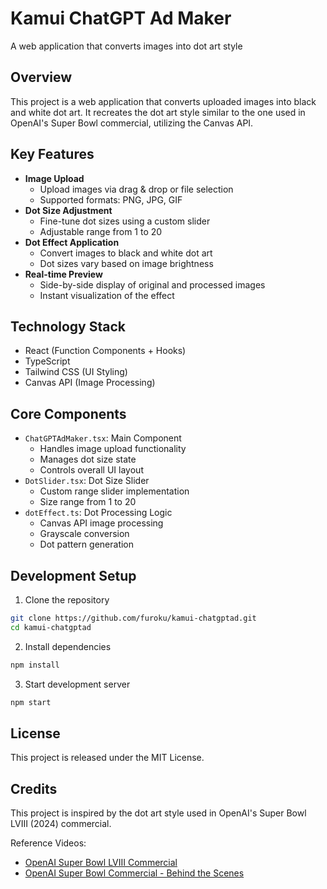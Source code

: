 # Kamui ChatGPT Ad Maker

A web application that converts images into dot art style

## Overview

This project is a web application that converts uploaded images into black and white dot art. It recreates the dot art style similar to the one used in OpenAI's Super Bowl commercial, utilizing the Canvas API.

## Key Features

- **Image Upload**
  - Upload images via drag & drop or file selection
  - Supported formats: PNG, JPG, GIF
- **Dot Size Adjustment**
  - Fine-tune dot sizes using a custom slider
  - Adjustable range from 1 to 20
- **Dot Effect Application**
  - Convert images to black and white dot art
  - Dot sizes vary based on image brightness
- **Real-time Preview**
  - Side-by-side display of original and processed images
  - Instant visualization of the effect

## Technology Stack

- React (Function Components + Hooks)
- TypeScript
- Tailwind CSS (UI Styling)
- Canvas API (Image Processing)

## Core Components

- `ChatGPTAdMaker.tsx`: Main Component
  - Handles image upload functionality
  - Manages dot size state
  - Controls overall UI layout
- `DotSlider.tsx`: Dot Size Slider
  - Custom range slider implementation
  - Size range from 1 to 20
- `dotEffect.ts`: Dot Processing Logic
  - Canvas API image processing
  - Grayscale conversion
  - Dot pattern generation

## Development Setup

1. Clone the repository
```bash
git clone https://github.com/furoku/kamui-chatgptad.git
cd kamui-chatgptad
```

2. Install dependencies
```bash
npm install
```

3. Start development server
```bash
npm start
```

## License

This project is released under the MIT License.

## Credits

This project is inspired by the dot art style used in OpenAI's Super Bowl LVIII (2024) commercial.

Reference Videos:
- [OpenAI Super Bowl LVIII Commercial](https://www.youtube.com/watch?v=Y8GtKnz6Zs8)
- [OpenAI Super Bowl Commercial - Behind the Scenes](https://www.youtube.com/watch?v=kIhb5pEo_j0) 